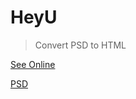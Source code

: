 # HeyU
> Convert PSD to HTML

[See Online](https://fncoder.github.io/new-providence/)

[PSD](https://fncoder.github.io/heyu/)
